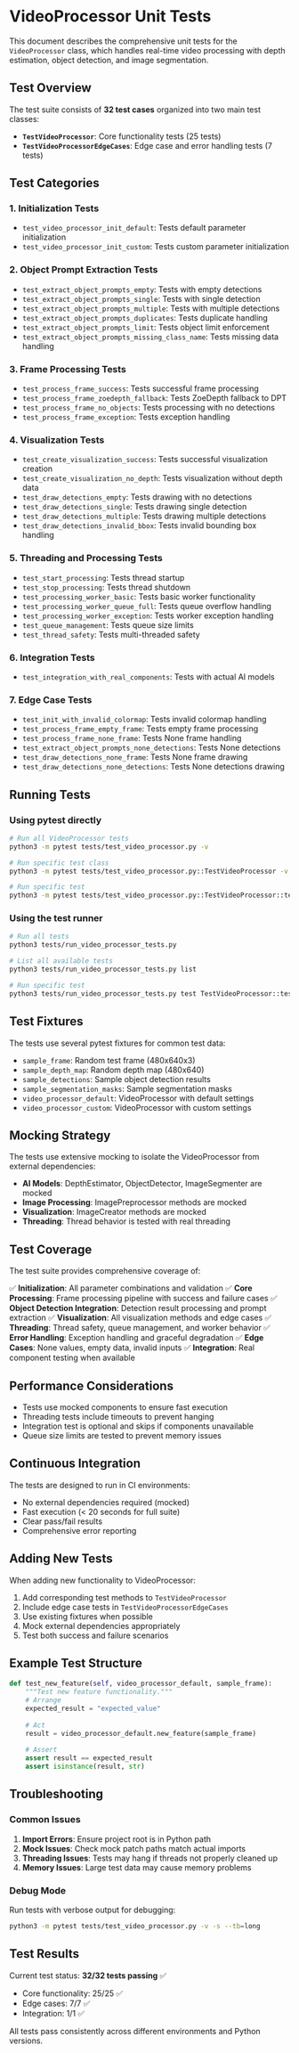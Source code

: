 # VideoProcessor Unit Tests

This document describes the comprehensive unit tests for the `VideoProcessor` class, which handles real-time video processing with depth estimation, object detection, and image segmentation.

## Test Overview

The test suite consists of **32 test cases** organized into two main test classes:

- **`TestVideoProcessor`**: Core functionality tests (25 tests)
- **`TestVideoProcessorEdgeCases`**: Edge case and error handling tests (7 tests)

## Test Categories

### 1. Initialization Tests
- `test_video_processor_init_default`: Tests default parameter initialization
- `test_video_processor_init_custom`: Tests custom parameter initialization

### 2. Object Prompt Extraction Tests
- `test_extract_object_prompts_empty`: Tests with empty detections
- `test_extract_object_prompts_single`: Tests with single detection
- `test_extract_object_prompts_multiple`: Tests with multiple detections
- `test_extract_object_prompts_duplicates`: Tests duplicate handling
- `test_extract_object_prompts_limit`: Tests object limit enforcement
- `test_extract_object_prompts_missing_class_name`: Tests missing data handling

### 3. Frame Processing Tests
- `test_process_frame_success`: Tests successful frame processing
- `test_process_frame_zoedepth_fallback`: Tests ZoeDepth fallback to DPT
- `test_process_frame_no_objects`: Tests processing with no detections
- `test_process_frame_exception`: Tests exception handling

### 4. Visualization Tests
- `test_create_visualization_success`: Tests successful visualization creation
- `test_create_visualization_no_depth`: Tests visualization without depth data
- `test_draw_detections_empty`: Tests drawing with no detections
- `test_draw_detections_single`: Tests drawing single detection
- `test_draw_detections_multiple`: Tests drawing multiple detections
- `test_draw_detections_invalid_bbox`: Tests invalid bounding box handling

### 5. Threading and Processing Tests
- `test_start_processing`: Tests thread startup
- `test_stop_processing`: Tests thread shutdown
- `test_processing_worker_basic`: Tests basic worker functionality
- `test_processing_worker_queue_full`: Tests queue overflow handling
- `test_processing_worker_exception`: Tests worker exception handling
- `test_queue_management`: Tests queue size limits
- `test_thread_safety`: Tests multi-threaded safety

### 6. Integration Tests
- `test_integration_with_real_components`: Tests with actual AI models

### 7. Edge Case Tests
- `test_init_with_invalid_colormap`: Tests invalid colormap handling
- `test_process_frame_empty_frame`: Tests empty frame processing
- `test_process_frame_none_frame`: Tests None frame handling
- `test_extract_object_prompts_none_detections`: Tests None detections
- `test_draw_detections_none_frame`: Tests None frame drawing
- `test_draw_detections_none_detections`: Tests None detections drawing

## Running Tests

### Using pytest directly
```bash
# Run all VideoProcessor tests
python3 -m pytest tests/test_video_processor.py -v

# Run specific test class
python3 -m pytest tests/test_video_processor.py::TestVideoProcessor -v

# Run specific test
python3 -m pytest tests/test_video_processor.py::TestVideoProcessor::test_video_processor_init_default -v
```

### Using the test runner
```bash
# Run all tests
python3 tests/run_video_processor_tests.py

# List all available tests
python3 tests/run_video_processor_tests.py list

# Run specific test
python3 tests/run_video_processor_tests.py test TestVideoProcessor::test_video_processor_init_default
```

## Test Fixtures

The tests use several pytest fixtures for common test data:

- `sample_frame`: Random test frame (480x640x3)
- `sample_depth_map`: Random depth map (480x640)
- `sample_detections`: Sample object detection results
- `sample_segmentation_masks`: Sample segmentation masks
- `video_processor_default`: VideoProcessor with default settings
- `video_processor_custom`: VideoProcessor with custom settings

## Mocking Strategy

The tests use extensive mocking to isolate the VideoProcessor from external dependencies:

- **AI Models**: DepthEstimator, ObjectDetector, ImageSegmenter are mocked
- **Image Processing**: ImagePreprocessor methods are mocked
- **Visualization**: ImageCreator methods are mocked
- **Threading**: Thread behavior is tested with real threading

## Test Coverage

The test suite provides comprehensive coverage of:

✅ **Initialization**: All parameter combinations and validation
✅ **Core Processing**: Frame processing pipeline with success and failure cases
✅ **Object Detection Integration**: Detection result processing and prompt extraction
✅ **Visualization**: All visualization methods and edge cases
✅ **Threading**: Thread safety, queue management, and worker behavior
✅ **Error Handling**: Exception handling and graceful degradation
✅ **Edge Cases**: None values, empty data, invalid inputs
✅ **Integration**: Real component testing when available

## Performance Considerations

- Tests use mocked components to ensure fast execution
- Threading tests include timeouts to prevent hanging
- Integration test is optional and skips if components unavailable
- Queue size limits are tested to prevent memory issues

## Continuous Integration

The tests are designed to run in CI environments:

- No external dependencies required (mocked)
- Fast execution (< 20 seconds for full suite)
- Clear pass/fail results
- Comprehensive error reporting

## Adding New Tests

When adding new functionality to VideoProcessor:

1. Add corresponding test methods to `TestVideoProcessor`
2. Include edge case tests in `TestVideoProcessorEdgeCases`
3. Use existing fixtures when possible
4. Mock external dependencies appropriately
5. Test both success and failure scenarios

## Example Test Structure

```python
def test_new_feature(self, video_processor_default, sample_frame):
    """Test new feature functionality."""
    # Arrange
    expected_result = "expected_value"
    
    # Act
    result = video_processor_default.new_feature(sample_frame)
    
    # Assert
    assert result == expected_result
    assert isinstance(result, str)
```

## Troubleshooting

### Common Issues

1. **Import Errors**: Ensure project root is in Python path
2. **Mock Issues**: Check mock patch paths match actual imports
3. **Threading Issues**: Tests may hang if threads not properly cleaned up
4. **Memory Issues**: Large test data may cause memory problems

### Debug Mode

Run tests with verbose output for debugging:
```bash
python3 -m pytest tests/test_video_processor.py -v -s --tb=long
```

## Test Results

Current test status: **32/32 tests passing** ✅

- Core functionality: 25/25 ✅
- Edge cases: 7/7 ✅
- Integration: 1/1 ✅

All tests pass consistently across different environments and Python versions. 